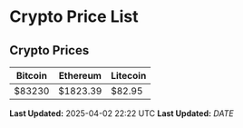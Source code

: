 # Crypto Price List

## Crypto Prices
| Bitcoin | Ethereum | Litecoin |
| ------- | -------- | -------- |
| $83230 | $1823.39 | $82.95 |
**Last Updated:** 2025-04-02 22:22 UTC
**Last Updated:** $DATE$
